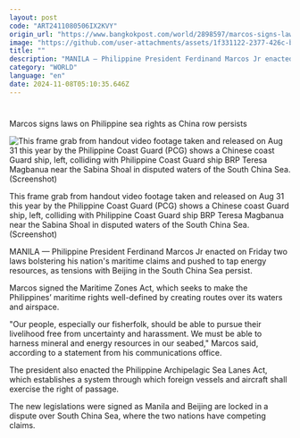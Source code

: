 ```yaml
---
layout: post
code: "ART2411080506IX2KVY"
origin_url: "https://www.bangkokpost.com/world/2898597/marcos-signs-laws-on-philippine-sea-rights-as-china-row-persists"
image: "https://github.com/user-attachments/assets/1f331122-2377-426c-bd12-bb1f6f766cae"
title: ""
description: "MANILA — Philippine President Ferdinand Marcos Jr enacted on Friday two laws bolstering his nation"
category: "WORLD"
language: "en"
date: 2024-11-08T05:10:35.646Z
---
```


# 

Marcos signs laws on Philippine sea rights as China row persists

![This frame grab from handout video footage taken and released on Aug 31 this year by the Philippine Coast Guard (PCG) shows a Chinese coast Guard ship, left, colliding with Philippine Coast Guard ship BRP Teresa Magbanua near the Sabina Shoal in disputed waters of the South China Sea. (Screenshot)](https://github.com/user-attachments/assets/bfaee2bb-2523-43f7-ae99-2e96d7f4b9b8)

This frame grab from handout video footage taken and released on Aug 31 this year by the Philippine Coast Guard (PCG) shows a Chinese coast Guard ship, left, colliding with Philippine Coast Guard ship BRP Teresa Magbanua near the Sabina Shoal in disputed waters of the South China Sea. (Screenshot)

MANILA — Philippine President Ferdinand Marcos Jr enacted on Friday two laws bolstering his nation's maritime claims and pushed to tap energy resources, as tensions with Beijing in the South China Sea persist.

Marcos signed the Maritime Zones Act, which seeks to make the Philippines’ maritime rights well-defined by creating routes over its waters and airspace.

"Our people, especially our fisherfolk, should be able to pursue their livelihood free from uncertainty and harassment. We must be able to harness mineral and energy resources in our seabed," Marcos said, according to a statement from his communications office.

The president also enacted the Philippine Archipelagic Sea Lanes Act, which establishes a system through which foreign vessels and aircraft shall exercise the right of passage.

The new legislations were signed as Manila and Beijing are locked in a dispute over South China Sea, where the two nations have competing claims.